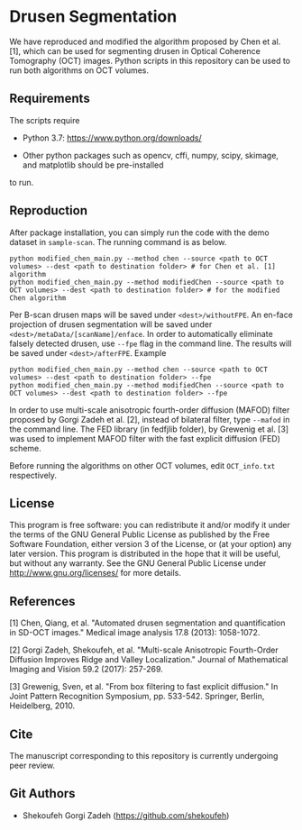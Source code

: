 # Drusen Segmentation

We have reproduced and modified the algorithm proposed by Chen et al. [1], which can be used for segmenting drusen in Optical Coherence Tomography (OCT) images. Python scripts in this repository can be used to run both algorithms on OCT volumes.


Requirements
---------------

The scripts require

* Python 3.7: https://www.python.org/downloads/

* Other python packages such as opencv, cffi, numpy, scipy, skimage, and matplotlib should be pre-installed 

to run.

Reproduction
---------------

After package installation, you can simply run the code with the demo dataset in ```sample-scan```. The running command is as below.

```
python modified_chen_main.py --method chen --source <path to OCT volumes> --dest <path to destination folder> # for Chen et al. [1] algorithm
python modified_chen_main.py --method modifiedChen --source <path to OCT volumes> --dest <path to destination folder> # for the modified Chen algorithm
```
Per B-scan drusen maps will be saved under ```<dest>/withoutFPE```. An en-face projection of drusen segmentation will be saved under ```<dest>/metaData/[scanName]/enface```. In order to automatically eliminate falsely detected drusen, use ```--fpe``` flag in the command line. The results will be saved under ```<dest>/afterFPE```. Example

```
python modified_chen_main.py --method chen --source <path to OCT volumes> --dest <path to destination folder> --fpe 
python modified_chen_main.py --method modifiedChen --source <path to OCT volumes> --dest <path to destination folder> --fpe 
```
In order to use multi-scale anisotropic fourth-order diffusion (MAFOD) filter proposed by Gorgi Zadeh et al. [2], instead of bilateral filter, type ```--mafod``` in the command line. The FED library (in fedfjlib folder), by Grewenig et al. [3] was used to implement MAFOD filter with the fast explicit diffusion (FED) scheme.

Before running the algorithms on other OCT volumes, edit ```OCT_info.txt``` respectively.

License
----------
This program is free software: you can redistribute it and/or modify it under the terms of the GNU General Public License as published by the Free Software Foundation, either version 3 of the License, or (at your option) any later version.
This program is distributed in the hope that it will be useful, but without any warranty. See the GNU General Public License under http://www.gnu.org/licenses/ for more details.


References
----------

[1] Chen, Qiang, et al. "Automated drusen segmentation and quantification in SD-OCT images." Medical image analysis 17.8 (2013): 1058-1072.
  
[2] Gorgi Zadeh, Shekoufeh, et al. "Multi-scale Anisotropic Fourth-Order Diffusion Improves Ridge and Valley Localization." Journal of Mathematical Imaging and Vision 59.2 (2017): 257-269.

[3] Grewenig, Sven, et al. "From box filtering to fast explicit diffusion." In Joint Pattern Recognition Symposium, pp. 533-542. Springer, Berlin, Heidelberg, 2010.

Cite
----------
The manuscript corresponding to this repository is currently undergoing peer review.

  
Git Authors
----------

* Shekoufeh Gorgi Zadeh (https://github.com/shekoufeh)
